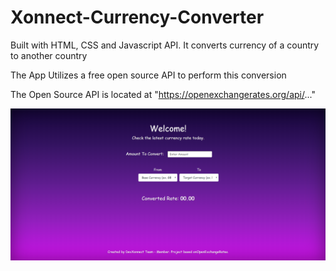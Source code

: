 # Xonnect-Currency-Converter
Built with HTML, CSS and Javascript API. It converts currency of a country to another country

The App Utilizes a free open source API to perform this conversion

The Open Source API is located at "https://openexchangerates.org/api/..."



<img src="assets/currency-converter.png" alt="currency converter">